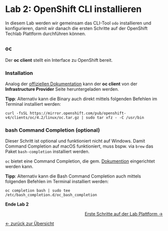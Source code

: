# Lab 2: OpenShift CLI installieren

In diesem Lab werden wir gemeinsam das CLI-Tool `odo` installieren und konfigurieren, damit wir danach die ersten Schritte auf der OpenShift Techlab Plattform durchführen können.

## `oc`

Der __oc client__ stellt ein Interface zu OpenShift bereit.

### Installation

Analog der [offiziellen Dokumentation](https://docs.openshift.com/container-platform/4.2/cli_reference/openshift_cli/getting-started-cli.html#cli-installing-cli_cli-developer-commands) kann der __oc client__ von der __Infrastructure Provider__ Seite heruntergeladen werden.

__Tipp__:
Alternativ kann die Binary auch direkt mittels folgenden Befehlen im Terminal installiert werden:

```
curl -fsSL https://mirror.openshift.com/pub/openshift-v4/clients/oc/4.2/linux/oc.tar.gz | sudo tar xfz - -C /usr/bin
```

### bash Command Completion (optional)

Dieser Schritt ist optional und funktioniert nicht auf Windows. Damit Command Completion auf macOS funktioniert, muss bspw. via `brew` das Paket `bash-completion` installiert werden.

`oc` bietet eine Command Completion, die gem. [Dokumention](https://docs.openshift.com/container-platform/4.2/cli_reference/openshift_cli/configuring-cli.html#cli-enabling-tab-completion_cli-configuring-cli) eingerichtet werden kann.

__Tipp__:
Alternativ kann die Bash Command Completion auch mittels folgenden Befehlen im Terminal installiert werden:

```
oc completion bash | sudo tee /etc/bash_completion.d/oc_bash_completion
```

__Ende Lab 2__

<p width="100px" align="right"><a href="03_first_steps.md">Erste Schritte auf der Lab Plattform →</a></p>

[← zurück zur Übersicht](../README.md)
